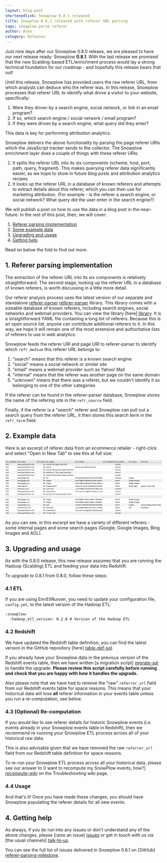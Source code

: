 ```yaml
---
layout: blog-post
shortenedlink: Snowplow 0.8.1 released
title: Snowplow 0.8.1 released with referer URL parsing
tags: snowplow parse referer
author: Alex
category: Releases
---
```


Just nine days after our Snowplow 0.8.0 release, we are pleased to have our next release ready: Snowplow **0.8.1**. With the last release we promised that the new Scalding-based ETL/enrichment process would lay a strong technical foundation for our roadmap - and hopefully this release bears that out!

Until this release, Snowplow has provided users the raw referer URL, from which analysts can deduce who the referer was. In this release, Snowplow processes that referer URL to identify what drove a visitor to your website, specifically:

1. Were they driven by a search engine, social network, or link in an email program?
2. If so, which search engine / social network / email program?
3. If they were driven by a search engine, what query did they enter?

This data is key for performing attribution analytics.

Snowplow delivers the above functionality by parsing the page referer URIs which the JavaScript tracker sends to the collector. The Snowplow enrichment layer does a couple of things with these referer URIs:

1. It splits the referer URL into its six components (scheme, host, port, path, query, fragment). This makes querying referer data significantly easier, as we hope to show in future blog posts and attribution analytics recipes
2. It looks up the referer URL in a database of known referers and attempts to extract details about this referer, which you can then use for marketing attribution. (For example - is the referer a search engine, or social network? What query did the user enter in the search engine?)

We will publish a post on how to use the data in a blog post in the near-future. In the rest of this post, then, we will cover:

1. [Referer parsing implementation](/blog/2013/04/12/snowplow-0.8.1-released-with-referer-url-parsing#referer-parsing)
2. [Some example data](/blog/2013/04/12/snowplow-0.8.1-released-with-referer-url-parsing#example-data)
3. [Upgrading and usage](/blog/2013/04/12/snowplow-0.8.1-released-with-referer-url-parsing#upgrading-usage)
4. [Getting help](/blog/2013/04/12/snowplow-0.8.1-released-with-referer-url-parsing#help)

Read on below the fold to find out more.

<!--more-->

<h2><a name="referer-parsing">1. Referer parsing implementation</a></h2>

The extraction of the referer URL into its six components is relatively straightforward. The second stage, looking up the referer URL in a database of known referers, is worth discussing in a little more detail.

Our referer analysis process uses the latest version of our separate and standalone [referer-parser] [referer-parser] library. This library comes with a sizeable database of known referers, including search engines, social networks and webmail providers. You can view the library [here] [library]. It is a straightforward YAML file containing a long list of referers. Because this is an open source list, anyone can contribute additional referers to it. In this way, we hope it will remain one of the most extensive and authoritative lists of referers to use in web analytics.

Snowplow feeds the referer URI and page URI to referer-parser to identify which `refr_medium` this referer URL belongs to:

1. "search" means that this referer is a known search engine
2. "social" means a social network or similar site
3. "email" means a webmail provider such as Yahoo! Mail
4. "internal" means that the referer was another page on the same domain
5. "unknown" means that there was a referer, but we couldn't identify it as belonging to one of the other categories

If the referer can be found in the referer-parser database, Snowplow stores the name of the refering site in the `refr_source` field.

Finally, if the referer is a "search" referer and Snowplow can pull out a search query from the referer URL, it then stores this search term in the `refr_term` field.

<h2><a name="example-data">2. Example data</a></h2>

Here is an excerpt of referer data from an ecommerce retailer - right-click and select "Open in New Tab" to see this at full size:

![parsed-referers-img][parsed-referers-img]

As you can see, in this excerpt we have a variety of different referers - some internal pages and some search pages (Google, Google Images, Bing Images and AOL).

<h2><a name="upgrading-usage">3. Upgrading and usage</a></h2>

As with the 0.8.0 release, this new release assumes that you are running the Hadoop (Scalding) ETL and feeding your data into Redshift.

To upgrade to 0.8.1 from 0.8.0, follow these steps:

### 4.1 ETL

If you are using EmrEtlRunner, you need to update your configuration file, `config.yml`, to the latest version of the Hadoop ETL:

	:snowplow:
	  :hadoop_etl_version: 0.2.0 # Version of the Hadoop ETL

### 4.2 Redshift

We have updated the Redshift table definition, you can find the latest version in the GitHub repository [here] [table-def-sql].

If you already have your Snowplow data in the previous version of the Redshift events table, then we have written [a migration script] [migrate-sql] to handle the upgrade. **Please review this script carefully before running and check that you are happy with how it handles the upgrade.**

Also please note that we have had to remove the "raw" `referrer_url` field from our Redshift events table for space reasons. This means that your historical data will lose **all** referer information in your events table unless you run a re-computation, see below.

### 4.3 (Optional) Re-computation

If you would like to see referer details for historic Snowplow events (i.e. events already in your Snowplow events table in Redshift), then we recommend re-running your Snowplow ETL process across all of your historical raw data.

This is also advisable given that we have removed the raw `referrer_url` field from our Redshift table definition for space reasons.

To re-run your Snowplow ETL process across all your historical data, please see our answer to [I want to recompute my SnowPlow events, how?] [recompute-wiki] on the Troubleshooting wiki page.

### 4.4 Usage

And that's it! Once you have made these changes, you should have Snowplow populating the referer details for all new events.

<h2><a name="help">4. Getting help</a></h2>

As always, if you do run into any issues or don't understand any of the above changes, please [raise an issue] [issues] or get in touch with us via [the usual channels] [talk-to-us].

You can see the full list of issues delivered in Snowplow 0.8.1 on [GitHub] [referer-parsing-milestone].

[parsed-referers-img]: /static/img/blog/2013/04/parsed-referers.png

[table-def-sql]: https://github.com/snowplow/snowplow/blob/master/4-storage/redshift-storage/sql/table-def.sql
[migrate-sql]: https://github.com/snowplow/snowplow/blob/master/4-storage/redshift-storage/sql/migrate_0.0.1_to_0.1.0.sql
[recompute-wiki]: https://github.com/snowplow/snowplow/wiki/Troubleshooting#wiki-recompute-events

[referer-parser]: https://github.com/snowplow/referer-parser/tree/feature/social
[issues]: https://github.com/snowplow/snowplow/issues
[talk-to-us]: https://github.com/snowplow/snowplow/wiki/Talk-to-us
[referer-parsing-milestone]: https://github.com/snowplow/snowplow/issues?milestone=16
[library]: https://github.com/snowplow/referer-parser/blob/feature/social/referers.yml